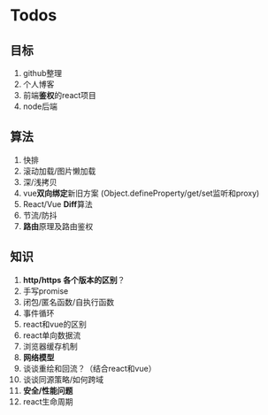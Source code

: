 # Todos

## 目标

1. github整理
3. 个人博客
4. 前端**鉴权**的react项目
5. node后端

## 算法

1. 快排
2. 滚动加载/图片懒加载
3. 深/浅拷贝
4. vue**双向绑定**新旧方案 (Object.defineProperty/get/set监听和proxy)
5. React/Vue **Diff**算法
6. 节流/防抖
7. **路由**原理及路由鉴权

## 知识

1. **http/https 各个版本的区别**？
2. 手写promise
4. 闭包/匿名函数/自执行函数
5. 事件循环
6. react和vue的区别
7. react单向数据流
8. 浏览器缓存机制
9. **网络模型**
10. 谈谈重绘和回流？（结合react和vue）
12. 谈谈同源策略/如何跨域
13. **安全/性能问题**
14. react生命周期


